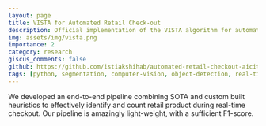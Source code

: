 ```yaml
---
layout: page
title: VISTA for Automated Retail Check-out
description: Official implementation of the VISTA algorithm for automated retail check-out.
img: assets/img/vista.png
importance: 2
category: research
giscus_comments: false
github: https://github.com/istiakshihab/automated-retail-checkout-aicity22
tags: [python, segmentation, computer-vision, object-detection, real-time, cross-domain]
---
```

We developed an end-to-end pipeline combining SOTA and custom built heuristics to effectively identify and count retail product during real-time checkout. Our pipeline is amazingly light-weight, with a sufficient F1-score.
